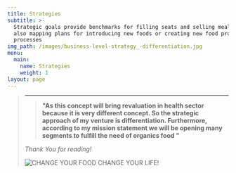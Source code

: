 ```yaml
---
title: Strategies
subtitle: >-
  Strategic goals provide benchmarks for filling seats and selling meals, while
  also mapping plans for introducing new foods or creating new food production
  processes
img_path: /images/business-level-strategy_-differentiation.jpg
menu:
  main:
    name: Strategies
    weight: 1
layout: page
---
```

> ****
>
> > **"As this concept will bring revaluation in health sector because it is very different concept. So the strategic approach of my venture is differentiation. Furthermore, according to my mission statement we will be opening many segments to fulfill the need of organics food "**
>
> _Thank You for reading!_
>
> ![](/images/organic-food-vegan-restaurant-menu-board-placemat-template-vector-67770966.jpg "CHANGE YOUR FOOD CHANGE YOUR LIFE!")

